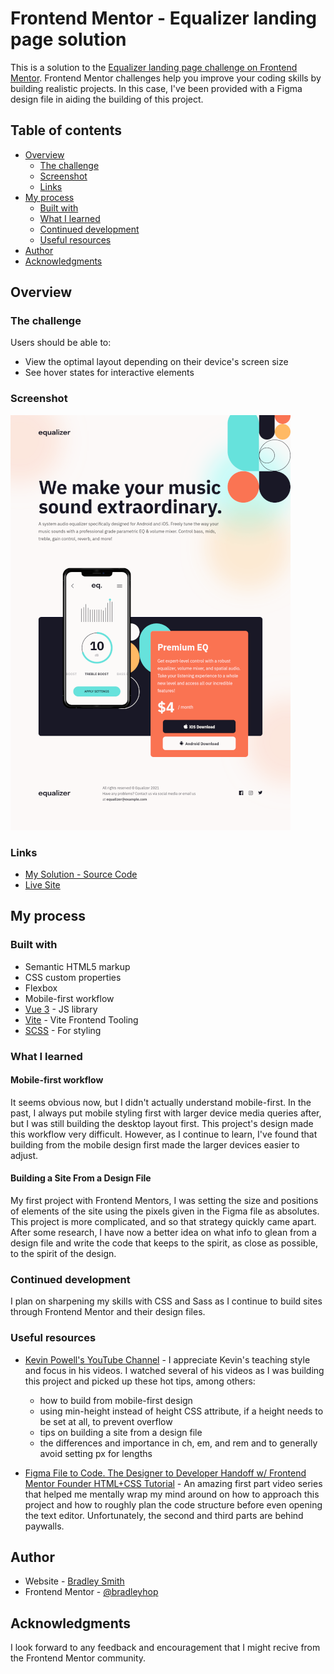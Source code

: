 # Frontend Mentor - Equalizer landing page solution

This is a solution to the [Equalizer landing page challenge on Frontend Mentor](https://www.frontendmentor.io/challenges/equalizer-landing-page-7VJ4gp3DE).
Frontend Mentor challenges help you improve your coding skills by building
realistic projects. In this case, I've been provided with a Figma design file in
aiding the building of this project.

## Table of contents

- [Overview](#overview)
  - [The challenge](#the-challenge)
  - [Screenshot](#screenshot)
  - [Links](#links)
- [My process](#my-process)
  - [Built with](#built-with)
  - [What I learned](#what-i-learned)
  - [Continued development](#continued-development)
  - [Useful resources](#useful-resources)
- [Author](#author)
- [Acknowledgments](#acknowledgments)

## Overview

### The challenge

Users should be able to:

- View the optimal layout depending on their device's screen size
- See hover states for interactive elements

### Screenshot

![equalizer project screenshot](./readmeScreenshot.png)

### Links

- [My Solution - Source Code](https://github.com/bradleyhop/frontend-mentor-equalizer/tree/main)
- [Live Site](https://bradleyhop.github.io/frontend-mentor-equalizer/)

## My process

### Built with

- Semantic HTML5 markup
- CSS custom properties
- Flexbox
- Mobile-first workflow
- [Vue 3](https://vuejs.org/) - JS library
- [Vite](https://vitejs.dev/) - Vite Frontend Tooling
- [SCSS](https://sass-lang.com/) - For styling

### What I learned

#### Mobile-first workflow

It seems obvious now, but I didn't actually understand mobile-first. In the
past, I always put mobile styling first with larger device media queries after,
but I was still building the desktop layout first. This project's design made
this workflow very difficult. However, as I continue to learn, I've found that
building from the mobile design first made the larger devices easier to adjust.

#### Building a Site From a Design File

My first project with Frontend Mentors, I was setting the size and positions of
elements of the site using the pixels given in the Figma file as absolutes. This
project is more complicated, and so that strategy quickly came apart. After
some research, I have now a better idea on what info to glean from a design file
and write the code that keeps to the spirit, as close as possible, to the spirit
of the design.

### Continued development

I plan on sharpening my skills with CSS and Sass as I continue to build sites
through Frontend Mentor and their design files.

### Useful resources

- [Kevin Powell's YouTube Channel](https://www.youtube.com/kepowob/featured) - I
  appreciate Kevin's teaching style and focus in his videos. I watched several
  of his videos as I was building this project and picked up these hot tips,
  among others:

  - how to build from mobile-first design
  - using min-height instead of height CSS attribute, if a height needs to be
    set at all, to prevent overflow
  - tips on building a site from a design file
  - the differences and importance in ch, em, and rem and to generally avoid
    setting px for lengths

- [Figma File to Code. The Designer to Developer Handoff w/ Frontend Mentor Founder HTML+CSS Tutorial](https://www.youtube.com/watch?v=PY_iIeAKFw0) - An amazing first part video series that helped me mentally wrap my mind around on how to approach this project and how to roughly plan the code structure before even opening the text editor. Unfortunately, the second and third parts are behind paywalls.

## Author

- Website - [Bradley Smith](https://bradleysmith.tech)
- Frontend Mentor -
  [@bradleyhop](https://www.frontendmentor.io/profile/bradleyhop)

## Acknowledgments

I look forward to any feedback and encouragement that I might recive from the
Frontend Mentor community.
